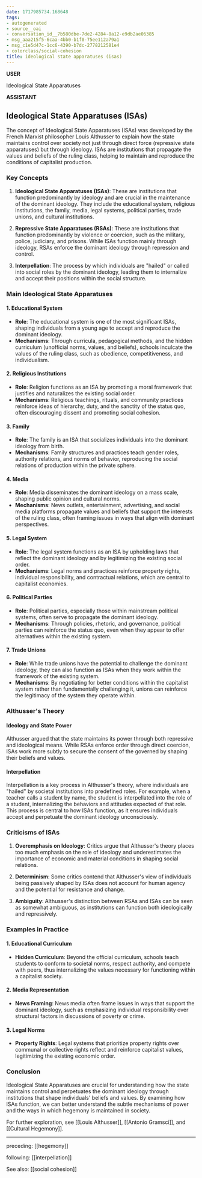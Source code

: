```yaml
---
date: 1717985734.168648
tags:
- autogenerated
- source__oai
- conversation_id__7b580dbe-7de2-4284-8a12-e9db2ae06385
- msg_aaa215f5-6caa-4bb0-b1f0-75ee112a79a1
- msg_c1e5d47c-1cc6-4390-b7dc-2778212581e4
- colorclass/social-cohesion
title: ideological state apparatuses (isas)
---
```


**USER**

Ideological State Apparatuses


**ASSISTANT**

## Ideological State Apparatuses (ISAs)

The concept of Ideological State Apparatuses (ISAs) was developed by the French Marxist philosopher Louis Althusser to explain how the state maintains control over society not just through direct force (repressive state apparatuses) but through ideology. ISAs are institutions that propagate the values and beliefs of the ruling class, helping to maintain and reproduce the conditions of capitalist production.

### Key Concepts

1. **Ideological State Apparatuses (ISAs)**: These are institutions that function predominantly by ideology and are crucial in the maintenance of the dominant ideology. They include the educational system, religious institutions, the family, media, legal systems, political parties, trade unions, and cultural institutions.

2. **Repressive State Apparatuses (RSAs)**: These are institutions that function predominantly by violence or coercion, such as the military, police, judiciary, and prisons. While ISAs function mainly through ideology, RSAs enforce the dominant ideology through repression and control.

3. **Interpellation**: The process by which individuals are "hailed" or called into social roles by the dominant ideology, leading them to internalize and accept their positions within the social structure.

### Main Ideological State Apparatuses

#### 1. **Educational System**

- **Role**: The educational system is one of the most significant ISAs, shaping individuals from a young age to accept and reproduce the dominant ideology.
- **Mechanisms**: Through curricula, pedagogical methods, and the hidden curriculum (unofficial norms, values, and beliefs), schools inculcate the values of the ruling class, such as obedience, competitiveness, and individualism.

#### 2. **Religious Institutions**

- **Role**: Religion functions as an ISA by promoting a moral framework that justifies and naturalizes the existing social order.
- **Mechanisms**: Religious teachings, rituals, and community practices reinforce ideas of hierarchy, duty, and the sanctity of the status quo, often discouraging dissent and promoting social cohesion.

#### 3. **Family**

- **Role**: The family is an ISA that socializes individuals into the dominant ideology from birth.
- **Mechanisms**: Family structures and practices teach gender roles, authority relations, and norms of behavior, reproducing the social relations of production within the private sphere.

#### 4. **Media**

- **Role**: Media disseminates the dominant ideology on a mass scale, shaping public opinion and cultural norms.
- **Mechanisms**: News outlets, entertainment, advertising, and social media platforms propagate values and beliefs that support the interests of the ruling class, often framing issues in ways that align with dominant perspectives.

#### 5. **Legal System**

- **Role**: The legal system functions as an ISA by upholding laws that reflect the dominant ideology and by legitimizing the existing social order.
- **Mechanisms**: Legal norms and practices reinforce property rights, individual responsibility, and contractual relations, which are central to capitalist economies.

#### 6. **Political Parties**

- **Role**: Political parties, especially those within mainstream political systems, often serve to propagate the dominant ideology.
- **Mechanisms**: Through policies, rhetoric, and governance, political parties can reinforce the status quo, even when they appear to offer alternatives within the existing system.

#### 7. **Trade Unions**

- **Role**: While trade unions have the potential to challenge the dominant ideology, they can also function as ISAs when they work within the framework of the existing system.
- **Mechanisms**: By negotiating for better conditions within the capitalist system rather than fundamentally challenging it, unions can reinforce the legitimacy of the system they operate within.

### Althusser's Theory

#### Ideology and State Power

Althusser argued that the state maintains its power through both repressive and ideological means. While RSAs enforce order through direct coercion, ISAs work more subtly to secure the consent of the governed by shaping their beliefs and values.

#### Interpellation

Interpellation is a key process in Althusser's theory, where individuals are "hailed" by societal institutions into predefined roles. For example, when a teacher calls a student by name, the student is interpellated into the role of a student, internalizing the behaviors and attitudes expected of that role. This process is central to how ISAs function, as it ensures individuals accept and perpetuate the dominant ideology unconsciously.

### Criticisms of ISAs

1. **Overemphasis on Ideology**: Critics argue that Althusser's theory places too much emphasis on the role of ideology and underestimates the importance of economic and material conditions in shaping social relations.
   
2. **Determinism**: Some critics contend that Althusser's view of individuals being passively shaped by ISAs does not account for human agency and the potential for resistance and change.

3. **Ambiguity**: Althusser's distinction between RSAs and ISAs can be seen as somewhat ambiguous, as institutions can function both ideologically and repressively.

### Examples in Practice

#### 1. **Educational Curriculum**

- **Hidden Curriculum**: Beyond the official curriculum, schools teach students to conform to societal norms, respect authority, and compete with peers, thus internalizing the values necessary for functioning within a capitalist society.

#### 2. **Media Representation**

- **News Framing**: News media often frame issues in ways that support the dominant ideology, such as emphasizing individual responsibility over structural factors in discussions of poverty or crime.

#### 3. **Legal Norms**

- **Property Rights**: Legal systems that prioritize property rights over communal or collective rights reflect and reinforce capitalist values, legitimizing the existing economic order.

### Conclusion

Ideological State Apparatuses are crucial for understanding how the state maintains control and perpetuates the dominant ideology through institutions that shape individuals' beliefs and values. By examining how ISAs function, we can better understand the subtle mechanisms of power and the ways in which hegemony is maintained in society.

For further exploration, see [[Louis Althusser]], [[Antonio Gramsci]], and [[Cultural Hegemony]].


---

preceding: [[hegemony]]  


following: [[interpellation]]

See also: [[social cohesion]]